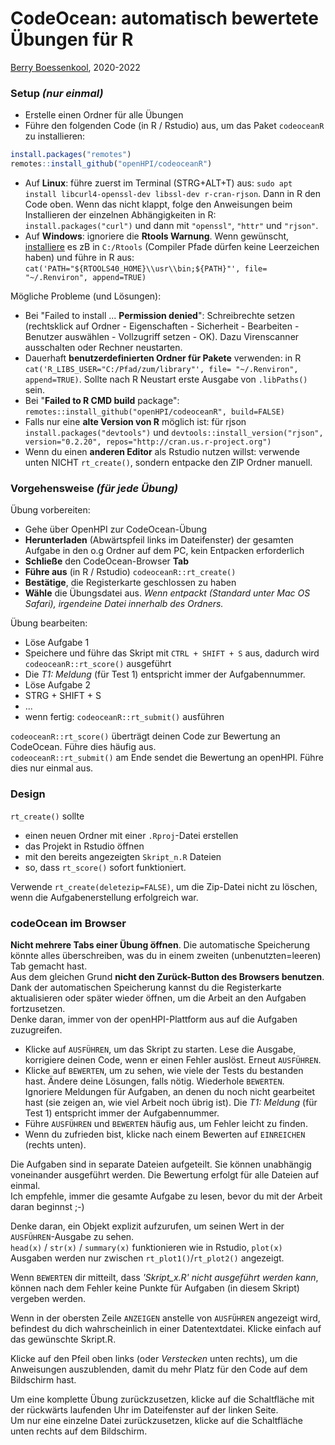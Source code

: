 # CodeOcean: automatisch bewertete Übungen für R

[Berry Boessenkool](mailto:berry.boessenkool@hpi.de), 2020-2022


### **Setup** _(nur einmal)_

- Erstelle einen Ordner für alle Übungen
- Führe den folgenden Code (in R / Rstudio) aus, um das Paket `codeoceanR` zu installieren:

```r
install.packages("remotes")
remotes::install_github("openHPI/codeoceanR")
```

- Auf **Linux**: führe zuerst im Terminal (STRG+ALT+T) aus: `sudo apt install libcurl4-openssl-dev libssl-dev r-cran-rjson`. Dann in R den Code oben. Wenn das nicht klappt, folge den Anweisungen beim Installieren der einzelnen Abhängigkeiten in R: `install.packages("curl")` und dann mit `"openssl"`, `"httr"` und `"rjson"`.
- Auf **Windows**: ignoriere die **Rtools Warnung**. Wenn gewünscht,  [installiere](https://cran.r-project.org/bin/windows/Rtools) es zB in `C:/Rtools` (Compiler Pfade dürfen keine Leerzeichen haben) und führe in R aus: `cat('PATH="${RTOOLS40_HOME}\\usr\\bin;${PATH}"', file= "~/.Renviron", append=TRUE)`

Mögliche Probleme (und Lösungen):

- Bei "Failed to install ... **Permission denied**": Schreibrechte setzen (rechtsklick auf Ordner - Eigenschaften - Sicherheit - Bearbeiten - Benutzer auswählen - Vollzugriff setzen - OK). Dazu Virenscanner ausschalten oder Rechner neustarten.
- Dauerhaft **benutzerdefinierten Ordner für Pakete** verwenden: in R `cat('R_LIBS_USER="C:/Pfad/zum/library"', file= "~/.Renviron", append=TRUE)`. Sollte nach R Neustart erste Ausgabe von `.libPaths()` sein.
- Bei "**Failed to R CMD build** package": `remotes::install_github("openHPI/codeoceanR", build=FALSE)`
- Falls nur eine **alte Version von R** möglich ist: für rjson `install.packages("devtools")` und `devtools::install_version("rjson", version="0.2.20", repos="http://cran.us.r-project.org")`
- Wenn du einen **anderen Editor** als Rstudio nutzen willst: verwende unten NICHT `rt_create()`, sondern entpacke den ZIP Ordner manuell.


### **Vorgehensweise** _(für jede Übung)_

Übung vorbereiten:

- Gehe über OpenHPI zur CodeOcean-Übung
- **Herunterladen** (Abwärtspfeil links im Dateifenster) der gesamten Aufgabe in den o.g Ordner auf dem PC, kein Entpacken erforderlich
- **Schließe** den CodeOcean-Browser **Tab**
- **Führe aus** (in R / Rstudio) `codeoceanR::rt_create()`
- **Bestätige**, die Registerkarte geschlossen zu haben
- **Wähle** die Übungsdatei aus. _Wenn entpackt (Standard unter Mac OS Safari), irgendeine Datei innerhalb des Ordners._

Übung bearbeiten:

- Löse Aufgabe 1
- Speichere und führe das Skript mit `CTRL + SHIFT + S` aus, dadurch wird `codeoceanR::rt_score()` ausgeführt
- Die _T1: Meldung_ (für Test 1) entspricht immer der Aufgabennummer.
- Löse Aufgabe 2
- STRG + SHIFT + S
- ...
- wenn fertig: `codeoceanR::rt_submit()` ausführen

`codeoceanR::rt_score()` überträgt deinen Code zur Bewertung an CodeOcean. Führe dies häufig aus.  
`codeoceanR::rt_submit()` am Ende sendet die Bewertung an openHPI. Führe dies nur einmal aus.  


### Design

`rt_create()` sollte

- einen neuen Ordner mit einer `.Rproj`-Datei erstellen
- das Projekt in Rstudio öffnen
- mit den bereits angezeigten `Skript_n.R` Dateien
- so, dass `rt_score()` sofort funktioniert.

Verwende `rt_create(deletezip=FALSE)`, um die Zip-Datei nicht zu löschen, wenn die Aufgabenerstellung erfolgreich war.  


### codeOcean im Browser

**Nicht mehrere Tabs einer Übung öffnen**. Die automatische Speicherung könnte alles überschreiben, was du in einem zweiten (unbenutzten=leeren) Tab gemacht hast.  
Aus dem gleichen Grund  **nicht den Zurück-Button des Browsers benutzen**.  
Dank der automatischen Speicherung kannst du die Registerkarte aktualisieren oder später wieder öffnen, um die Arbeit an den Aufgaben fortzusetzen.  
Denke daran, immer von der openHPI-Plattform aus auf die Aufgaben zuzugreifen.

- Klicke auf `AUSFÜHREN`, um das Skript zu starten. Lese die Ausgabe, korrigiere deinen Code, wenn er einen Fehler auslöst. Erneut `AUSFÜHREN`.
- Klicke auf `BEWERTEN`, um zu sehen, wie viele der Tests du bestanden hast. Ändere deine Lösungen, falls nötig. Wiederhole `BEWERTEN`.  
Ignoriere Meldungen für Aufgaben, an denen du noch nicht gearbeitet hast (sie zeigen an, wie viel Arbeit noch übrig ist). Die _T1: Meldung_ (für Test 1) entspricht immer der Aufgabennummer.
- Führe `AUSFÜHREN` und `BEWERTEN` häufig aus, um Fehler leicht zu finden.
- Wenn du zufrieden bist, klicke nach einem Bewerten auf `EINREICHEN` (rechts unten).

Die Aufgaben sind in separate Dateien aufgeteilt. Sie können unabhängig voneinander ausgeführt werden. Die Bewertung erfolgt für alle Dateien auf einmal.  
Ich empfehle, immer die gesamte Aufgabe zu lesen, bevor du mit der Arbeit daran beginnst ;-)

Denke daran, ein Objekt explizit aufzurufen, um seinen Wert in der `AUSFÜHREN`-Ausgabe zu sehen.  
`head(x)` / `str(x)` / `summary(x)` funktionieren wie in Rstudio, `plot(x)` Ausgaben werden nur zwischen `rt_plot1()`/`rt_plot2()` angezeigt.

Wenn `BEWERTEN` dir mitteilt, dass *'Skript_x.R' nicht ausgeführt werden kann*, können nach dem Fehler keine Punkte für Aufgaben (in diesem Skript) vergeben werden.

Wenn in der obersten Zeile `ANZEIGEN` anstelle von `AUSFÜHREN` angezeigt wird, befindest du dich wahrscheinlich in einer Datentextdatei. Klicke einfach auf das gewünschte Skript.R.

Klicke auf den Pfeil oben links (oder *Verstecken* unten rechts), um die Anweisungen auszublenden, damit du mehr Platz für den Code auf dem Bildschirm hast.

Um eine komplette Übung zurückzusetzen, klicke auf die Schaltfläche mit der rückwärts laufenden Uhr im Dateifenster auf der linken Seite.  
Um nur eine einzelne Datei zurückzusetzen, klicke auf die Schaltfläche unten rechts auf dem Bildschirm.  
